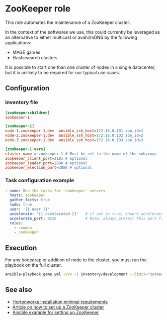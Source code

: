 ZooKeeper role
===============

This role automates the maintenance of a ZooKeeper cluster.

In the context of the softwares we use, this could currently be
leveraged as an alternative to either multicast or avahi/mDNS by the
following applications:

* MAGE games
* Elasticsearch clusters

It is possible to start one than one cluster of nodes in a single datacenter,
but it is unlikely to be required for our typical use cases.

Configuration
--------------

### inventory file

```ini
[zookeeper:children]
zookeeper-1

[zookeeper-1]
node-1.zookeeper-1.dev  ansible_ssh_host=172.16.0.101 zoo_id=1
node-2.zookeeper-1.dev  ansible_ssh_host=172.16.0.102 zoo_id=2
node-3.zookeeper-1.dev  ansible_ssh_host=172.16.0.103 zoo_id=3

[zookeeper-1:vars]
cluster_name = zookeeper-1 # Must be set to the name of the subgroup
zookeeper_client_port=2181 # optional
zookeeper_leader_port=2888 # optional
zookeeper_election_port=3888 # optional
```

### Task configuration example

```yaml
- name: Run the tasks for 'zookeeper' servers
  hosts: zookeeper
  gather_facts: true
  sudo: true
  user: '{{ user }}'
  accelerate: '{{ accelerated }}'   # if set to true, ensure accelerate_port is firewalled
  accelerate_port: 9210             # Note: always protect this port from outsiders
  roles:
    - common
    - zookeeper
```

Execution
----------

For any bootstrap or addition of node to the cluster, you must run
the playbook on the full cluster.

```bash
ansible-playbook game.yml -vvv -i inventory/development --limit="zookeeper-1"
```

See also
--------

* [Hortonworks installation minimal requirements](http://docs.hortonworks.com/HDPDocuments/HDP1/HDP-1.3.1/bk_installing_manually_book/content/rpm-chap1-2.html)
* [Article on how to set up a ZooKeeper cluster](http://myjeeva.com/zookeeper-cluster-setup.html)
* [Ansible example for setting up ZooKeeper](https://github.com/ansible/ansible-examples/blob/master/hadoop/roles/zookeeper_servers/tasks/main.yml)
